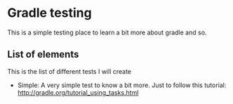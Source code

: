 Gradle testing
==============

This is a simple testing place to learn a bit more about gradle and so.

List of elements
----------------

This is the list of different tests I will create

 * Simple: A very simple test to know a bit more. Just to follow this tutorial: http://gradle.org/tutorial_using_tasks.html


